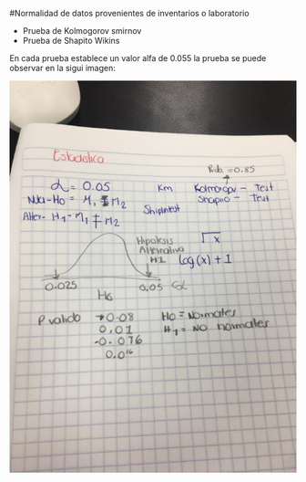 #Normalidad de datos provenientes de inventarios o laboratorio

+ Prueba de Kolmogorov smirnov
+ Prueba de Shapito Wikins

En cada prueba establece un valor alfa de 0.055 la prueba se puede observar en la sigui imagen:

![descargas][Apuntes]


[Apuntes]:clase.png





